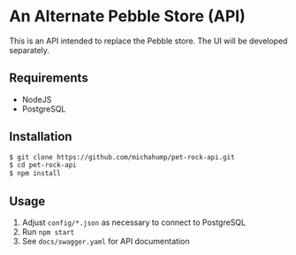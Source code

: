 # An Alternate Pebble Store (API)
This is an API intended to replace the Pebble store. The UI will be developed separately.

## Requirements
- NodeJS
- PostgreSQL

## Installation
```sh
$ git clone https://github.com/michahump/pet-rock-api.git
$ cd pet-rock-api
$ npm install
```

## Usage
1. Adjust `config/*.json` as necessary to connect to PostgreSQL
2. Run `npm start`
3. See `docs/swagger.yaml` for API documentation
